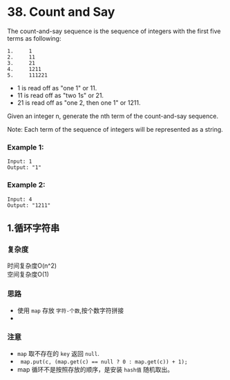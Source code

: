 # 38. Count and Say
The count-and-say sequence is the sequence of integers with the first five terms as following:
```
1.     1
2.     11
3.     21
4.     1211
5.     111221
```
- 1 is read off as "one 1" or 11.
- 11 is read off as "two 1s" or 21.
- 21 is read off as "one 2, then one 1" or 1211.

Given an integer n, generate the nth term of the count-and-say sequence.

Note: Each term of the sequence of integers will be represented as a string.

### Example 1:
```
Input: 1
Output: "1"
```
### Example 2:
```
Input: 4
Output: "1211"
```

## 1.循环字符串

### 复杂度
时间复杂度O(n^2)  <br>
空间复杂度O(1)

### 思路
- 使用 `map` 存放 `字符-个数`,按个数字符拼接
-  

### 注意
- `map` 取不存在的 `key` 返回 `null`. 
- ` map.put(c, (map.get(c) == null ? 0 : map.get(c)) + 1);`
- map 循环不是按照存放的顺序，是安装 `hash值` 随机取出。

